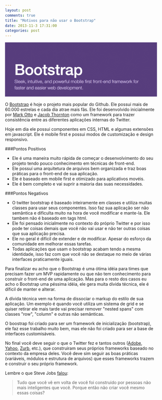 ```yaml
---
layout: post
comments: true
title: "Motivos para não usar o Bootstrap"
date: 2013-11-3 17:31:00
categories: post
---
```


!["Twitter Bootstrap"](/assets/images/bootstrap.png "Twitter Bootstrap")

O [Bootstrap](http://getbootstrap.com/) é hoje o projeto mais popular do Github. Ele possui mais de 60.000 estrelas e cada dia atrae mais fãs. Ele foi desenvolvido inicialmente por [Mark Otto](https://twitter.com/mdo) e [Jacob Thornton](https://twitter.com/fat) como um framework para trazer consistência entre as diferentes aplicações internas do Twitter.

Hoje em dia ele possui componentes em CSS, HTML e algumas extensões em javascript. Ele é mobile first e possui modos de customização e design responsivo.

###Pontos Positivos

- Ele é uma maneira muito rápida de começar o desenvolvimento do seu projeto tendo pouco conhecimento em técnicas de front-end.
- Ele possuí uma arquitetura de arquivos bem organizada e traz boas práticas para o front-end de sua aplicação.
- Ele é baseado em mobile first e otimizado para aplicativos movéis.
- Ele é bem completo e vai suprir a maioria das suas necessidades.

###Pontos Negativos

- O twitter bootstrap é baseado inteiramente em classes e utiliza muitas classes para usar seus componentes. Isso faz sua aplicação ser não semântica e dificulta muito na hora de você modificar e mante-la. Ele tambem não é baseado em tags html.
- Ele foi pensado inicialmente no contexto do próprio Twitter e por isso pode ter coisas demais que você não vai usar e não ter outras coisas que sua aplicação precisa.
- Ele no geral é difícil de extender e de modificar. Apesar do esforço da comunidade em melhorar essas tarefas.
- Todas aplicações que usam o bootstrap acabam tendo a mesma identidade, isso faz com que você não se destaque no meio de várias interfaces praticamente iguais.

Para finalizar eu acho que o Bootstrap é uma ótima idéia para times que precisam fazer um MVP rapidamente ou que não tem conhecimento para construir o front-end de uma aplicação. Mas para o resto dos casos eu acho o Bootstrap uma péssima idéia, ele gera muita dívida técnica, ele é díficil de manter e alterar.

A dívida técnica vem na forma de dissociar o markup do estilo de sua aplicação. Um exemplo é quando você utiliza um sistema de grid e se quiser retirar ele mais tarde vai precisar remover "nested spans" com classes "row", "column" e outras não semânticas.

O boostrap foi criado para ser um framework de inicialização (bootstrap), ele faz esse trabalho muito bem, mas ele não foi criado para ser a base de interfaces customisáveis.

No final você deve seguir o que o Twitter fez e tantos outros ([Adobe](http://topcoat.io/), [Yahoo](http://purecss.io/), [Zurb](http://foundation.zurb.com/), etc.), que construiram seus próprios frameworks baseado no contexto da empresa deles. Você deve sim seguir as boas práticas (variáveis, módulos e estrutura de arquivos) que esses frameworks trazem e construir o seu próprio framework.

Lembre o que Steve Jobs [falou](http://www.youtube.com/watch?v=GHAJhosbWiM):

> Tudo que você vê em volta de você foi construido por pessoas não mais inteligentes que você. Porque então não criar você mesmo essas coisas?